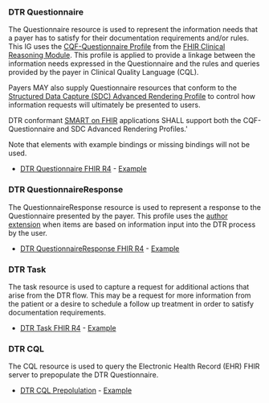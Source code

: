 ### DTR Questionnaire
The Questionnaire resource is used to represent the information needs that a payer has to satisfy for their documentation requirements and/or rules. This IG uses the
[CQF-Questionnaire Profile](http://hl7.org/fhir/R4/cqf-questionnaire.html) from the [FHIR Clinical Reasoning Module](http://hl7.org/fhir/R4/clinicalreasoning-module.html). This profile is applied to provide a linkage between the information needs expressed in the Questionnaire and the rules and queries provided by the payer in Clinical Quality Language (CQL).

Payers MAY also supply Questionnaire resources that conform to the [Structured Data Capture (SDC) Advanced Rendering Profile]({{site.data.fhir.ver.hl7_fhir_uv_sdc}}rendering.html) to control how information requests will ultimately be presented to users.

DTR conformant [SMART on FHIR](http://hl7.org/fhir/smart-app-launch) applications SHALL support both the CQF-Questionnaire and SDC Advanced Rendering Profiles.'

Note that elements with example bindings or missing bindings will not be used.

* [DTR Questionnaire FHIR R4](StructureDefinition-dtr-questionnaire-r4.html) - [Example](Questionnaire-home-o2-questionnaire.html)

### DTR QuestionnaireResponse
The QuestionnaireResponse resource is used to represent a response to the Questionnaire presented by the payer. This profile uses the [author extension](http://www.hl7.org/implement/standards/fhir/extension-questionnaireresponse-author.html) when items are based on information input into the DTR process by the user.

* [DTR QuestionnaireResponse FHIR R4](StructureDefinition-dtr-questionnaireresponse-r4.html) - [Example](QuestionnaireResponse-home-o2-questionnaireresponse.html)

### DTR Task
The task resource is used to capture a request for additional actions that arise from the DTR flow. This may be a request for more information from the patient or a desire to schedule a follow up treatment in order to satisfy documentation requirements.

* [DTR Task FHIR R4](StructureDefinition-dtr-task-r4.html) - [Example](Task-blood-gas-panel-task-r4.html)

### DTR CQL
The CQL resource is used to query the Electronic Health Record (EHR) FHIR server to prepopulate the DTR Questionnaire.
* [DTR CQL Prepolulation](specification__cql.html) - [Example](resources__home-o2-prepopulation.html)